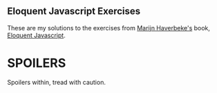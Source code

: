 ## Eloquent Javascript Exercises

These are my solutions to the exercises from [Marijn Haverbeke's](https://marijnhaverbeke.nl/) book, [Eloquent Javascript](http://eloquentjavascript.net/).

# SPOILERS
Spoilers within, tread with caution.